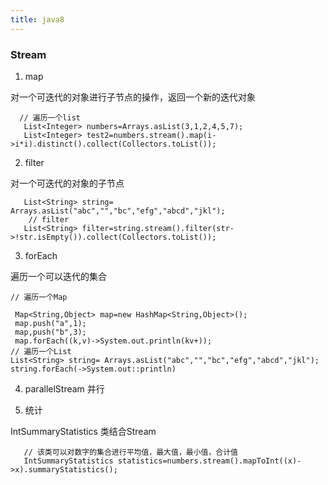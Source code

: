 ```yaml
---
title: java8
---
```


### Stream
1. map

对一个可迭代的对象进行子节点的操作，返回一个新的迭代对象
      
      // 遍历一个list
       List<Integer> numbers=Arrays.asList(3,1,2,4,5,7);
       List<Integer> test2=numbers.stream().map(i->i*i).distinct().collect(Collectors.toList());
     
2. filter

对一个可迭代的对象的子节点
 
       List<String> string= Arrays.asList("abc","","bc","efg","abcd","jkl");
        // filter
       List<String> filter=string.stream().filter(str->!str.isEmpty()).collect(Collectors.toList());

3. forEach

遍历一个可以迭代的集合

    // 遍历一个Map
    
     Map<String,Object> map=new HashMap<String,Object>();
     map.push("a",1);
     map,push("b",3);
     map.forEach((k,v)->System.out.println(kv+));
    // 遍历一个List
    List<String> string= Arrays.asList("abc","","bc","efg","abcd","jkl");
    string.forEach(->System.out::println)

4. parallelStream 并行

5. 统计

 IntSummaryStatistics 类结合Stream
 ```  
    // 该类可以对数字的集合进行平均值，最大值，最小值，合计值
    IntSummaryStatistics statistics=numbers.stream().mapToInt((x)->x).summaryStatistics();
 ```